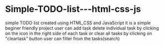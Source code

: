 # Simple-TODO-list---html-css-js
simple TODO list created using HTML,CSS and JavaScript
it is a simple beginer friendly project
user can add task
delete individual task by clicking on the icon in the right side of each task or clear all tasks by clicking on "cleartask" button
user can filter from the tasks(search)

